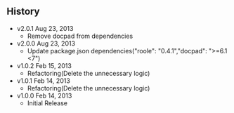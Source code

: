 ## History

- v2.0.1 Aug 23, 2013
  - Remove docpad from dependencies
- v2.0.0 Aug 23, 2013
  - Update package.json dependencies("roole": "0.4.1","docpad": ">=6.1 <7")
- v1.0.2 Feb 15, 2013
  - Refactoring(Delete the unnecessary logic)
- v1.0.1 Feb 14, 2013
  - Refactoring(Delete the unnecessary logic)
- v1.0.0 Feb 14, 2013
  - Initial Release
